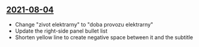 ## [2021-08-04](https://github.com/faktaoklimatu/graphics/blob/7be36677773df6f8bb42d9267c894cd2ad1aea57/data-visualization/energetics/world/levelised-cost-of-energy/cs-cena-energie.ai)

- Change "zivot elektrarny" to "doba provozu elektrarny"
- Update the right-side panel bullet list
- Shorten yellow line to create negative space between it and the subtitle

